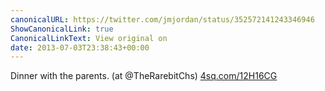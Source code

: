 ```yaml
---
canonicalURL: https://twitter.com/jmjordan/status/352572141243346946
ShowCanonicalLink: true
CanonicalLinkText: View original on
date: 2013-07-03T23:38:43+00:00
---
```

Dinner with the parents. (at @TheRarebitChs) [4sq.com/12H16CG](http://4sq.com/12H16CG)